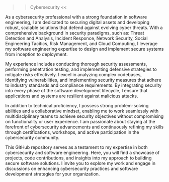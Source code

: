 >>Cybersecurity <<

As a cybersecurity professional with a strong foundation in software engineering, I am dedicated to securing digital assets and developing robust, scalable solutions that defend against evolving cyber threats. With a comprehensive background in security paradigms, such as: Threat Detection and Analysis, Incident Responce, Network Security, Social Engineering Tacitics, Risk Management, and Cloud Computing, I leverage my software engineering expertise to design and implement secure systems from inception to deployment.

My experience includes conducting thorough security assessments, performing penetration testing, and implementing defensive strategies to mitigate risks effectively. I excel in analyzing complex codebases, identifying vulnerabilities, and implementing security measures that adhere to industry standards and compliance requirements. By integrating security into every phase of the software development lifecycle, I ensure that applications and systems are resilient against malicious attacks.

In addition to technical proficiency, I possess strong problem-solving abilities and a collaborative mindset, enabling me to work seamlessly with multidisciplinary teams to achieve security objectives without compromising on functionality or user experience. I am passionate about staying at the forefront of cybersecurity advancements and continuously refining my skills through certifications, workshops, and active participation in the cybersecurity community.

This GitHub repository serves as a testament to my expertise in both cybersecurity and software engineering. Here, you will find a showcase of projects, code contributions, and insights into my approach to building secure software solutions. I invite you to explore my work and engage in discussions on enhancing cybersecurity practices and software development strategies for your organization.
